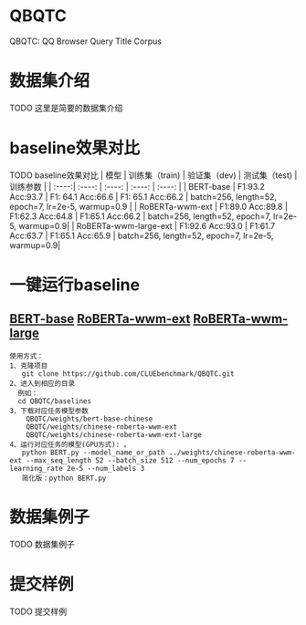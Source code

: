 # QBQTC
QBQTC: QQ Browser Query Title Corpus


# 数据集介绍
TODO 这里是简要的数据集介绍

# baseline效果对比
TODO baseline效果对比
| 模型 | 训练集（train) | 验证集（dev) | 测试集（test) | 训练参数 |
| :----:| :----: | :----: | :----: | :----: |
| BERT-base | F1:93.2  Acc:93.7 | F1: 64.1 Acc:66.6 | F1: 65.1 Acc:66.2 | batch=256, length=52, epoch=7, lr=2e-5, warmup=0.9 |
| RoBERTa-wwm-ext | F1:89.0 Acc:89.8 | F1:62.3 Acc:64.8 | F1:65.1 Acc:66.2 | batch=256, length=52, epoch=7, lr=2e-5, warmup=0.9|
| RoBERTa-wwm-large-ext | F1:92.6 Acc:93.0 | F1:61.7 Acc:63.7 | F1:65.1 Acc:65.9 | batch=256, length=52, epoch=7, lr=2e-5, warmup=0.9|

# 一键运行baseline
<a href="https://huggingface.co/bert-base-chinese/tree/main">BERT-base</a>
<a href="https://huggingface.co/hfl/chinese-roberta-wwm-ext">RoBERTa-wwm-ext</a>
<a href="https://huggingface.co/hfl/chinese-roberta-wwm-ext-large">RoBERTa-wwm-large</a>
---------------------------------------------------------------------
    使用方式：
    1、克隆项目 
       git clone https://github.com/CLUEbenchmark/QBQTC.git
    2、进入到相应的目录
      例如：
      cd QBQTC/baselines
    3、下载对应任务模型参数
    	QBQTC/weights/bert-base-chinese
    	QBQTC/weights/chinese-roberta-wwm-ext
    	QBQTC/weights/chinese-roberta-wwm-ext-large
    4、运行对应任务的模型(GPU方式): 。
       python BERT.py --model_name_or_path ../weights/chinese-roberta-wwm-ext --max_seq_length 52 --batch_size 512 --num_epochs 7 --learning_rate 2e-5 --num_labels 3
       简化版：python BERT.py

# 数据集例子
TODO 数据集例子

# 提交样例
TODO 提交样例
